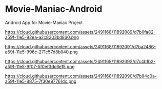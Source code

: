 # Movie-Maniac-Android
Android App for Movie-Maniac Project

https://cloud.githubusercontent.com/assets/2491168/11892089/d7b0fa82-a59f-11e5-92ea-a2c8203bd860.png

https://cloud.githubusercontent.com/assets/2491168/11892091/d7ba2486-a59f-11e5-996c-271c57d8b040.png

https://cloud.githubusercontent.com/assets/2491168/11892092/d7c4b1b2-a59f-11e5-9f07-5f0ef3dc6e15.png

https://cloud.githubusercontent.com/assets/2491168/11892090/d7b94c0a-a59f-11e5-8875-7f30e97761dc.png
